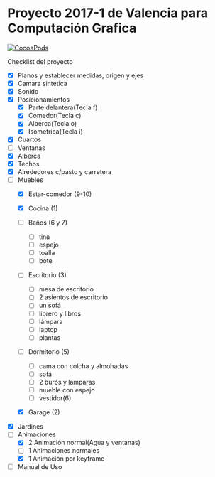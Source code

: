 ﻿# Proyecto 2017-1 de Valencia para Computación Grafica
[![CocoaPods](https://img.shields.io/cocoapods/l/AFNetworking.svg)]()

Checklist del proyecto
- [X] Planos y establecer medidas, origen y ejes
- [X] Camara sintetica 
- [X] Sonido
- [X] Posicionamientos
	- [X] Parte delantera(Tecla f)
	- [X] Comedor(Tecla c) 
	- [X] Alberca(Tecla o)
	- [X] Isometrica(Tecla i)
- [x] Cuartos
- [ ] Ventanas
- [X] Alberca
- [x] Techos
- [X] Alrededores c/pasto y carretera
- [ ] Muebles
    - [X] Estar-comedor (9-10)
        
    - [X] Cocina (1)
     
    - [ ] Baños (6 y 7)
        - [ ] tina
        - [ ] espejo
        - [ ] toalla
        - [ ] bote 
        
    - [ ] Escritorio (3)
        - [ ] mesa de escritorio
        - [ ] 2 asientos de escritorio
        - [ ] un sofá
        - [ ] librero y libros
        - [ ] lámpara
        - [ ] laptop
        - [ ] plantas
        
    - [ ] Dormitorio (5)
        - [ ] cama con colcha y almohadas
        - [ ] sofá
        - [ ] 2 burós y lamparas
        - [ ] mueble con espejo
        - [ ] vestidor(6)
    - [X] Garage (2) 
        
- [X] Jardines
- [ ] Animaciones
	- [X] 2 Animación normal(Agua y ventanas)
	- [ ] 1 Animaciones normales
	- [x] 1 Animación por keyframe
- [ ] Manual de Uso